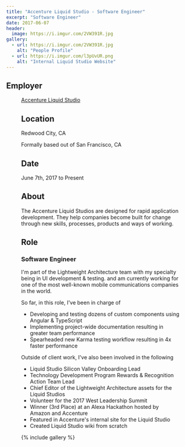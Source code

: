 ```yaml
---
title: "Accenture Liquid Studio - Software Engineer"
excerpt: "Software Engineer"
date: 2017-06-07
header:
  image: https://i.imgur.com/2VW391R.jpg
gallery:
  - url: https://i.imgur.com/2VW391R.jpg
    alt: "People Profile"
  - url: https://i.imgur.com/l3pUvUR.png
    alt: "Internal Liquid Studio Website"
---
```


## Employer

<figure url="https://i.imgur.com/xgLGmTV.jpg" alt="Accenture Liquid Studio - Silicon Valley">

<a title="Accenture Liquid Studio" href="https://accenture.com/us-en/capability-rapid-application-development-studio" target="_blank" rel="noopener">Accenture Liquid Studio</a>

## Location

Redwood City, CA

Formally based out of San Francisco, CA

## Date

June 7th, 2017 to Present

## About

The Accenture Liquid Studios are designed for rapid application development. They help companies become built for change through new skills, processes, products and ways of working.

## Role

### Software Engineer

I'm part of the Lightweight Architecture team with my specialty being in UI development & testing. and am currently working for one of the most well-known mobile communications companies in the world.

So far, in this role, I've been in charge of

- Developing and testing dozens of custom components using Angular & TypeScript
- Implementing project-wide documentation resulting in greater team performance
- Spearheaded new Karma testing workflow resulting in 4x faster performance

Outside of client work, I've also been involved in the following

- Liquid Studio Silicon Valley Onboarding Lead
- Technology Development Program Rewards & Recognition Action Team Lead
- Chief Editor of the Lightweight Architecture assets for the Liquid Studios
- Volunteer for the 2017 West Leadership Summit
- Winner (3rd Place) at an Alexa Hackathon hosted by Amazon and Accenture
- Featured in Accenture's internal site for the Liquid Studio
- Created Liquid Studio wiki from scratch

{% include gallery %}